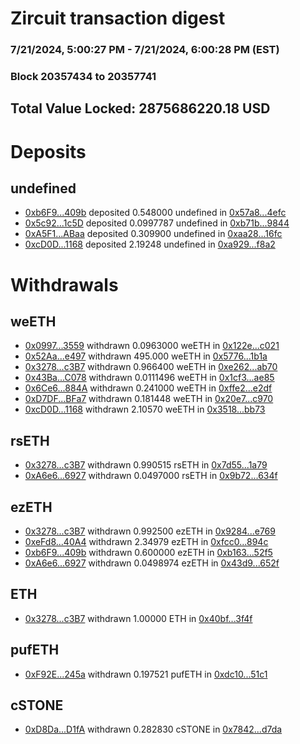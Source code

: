 # Zircuit transaction digest
### 7/21/2024, 5:00:27 PM - 7/21/2024, 6:00:28 PM (EST)
### Block 20357434 to 20357741

## Total Value Locked: 2875686220.18 USD

# Deposits
## undefined
- [0xb6F9...409b](https://etherscan.io/address/0xb6F9E4c6DB0c4F3a7E8AfF01077E601A7626409b) deposited 0.548000 undefined in [0x57a8...4efc](https://etherscan.io/tx/0xb6F9E4c6DB0c4F3a7E8AfF01077E601A7626409b)
- [0x5c92...1c5D](https://etherscan.io/address/0x5c92F4E87d8216689C2eDAA065D230d596341c5D) deposited 0.0997787 undefined in [0xb71b...9844](https://etherscan.io/tx/0x5c92F4E87d8216689C2eDAA065D230d596341c5D)
- [0xA5F1...ABaa](https://etherscan.io/address/0xA5F1010a014379ac079EBDD9a1fA9e9c9C8bABaa) deposited 0.309900 undefined in [0xaa28...16fc](https://etherscan.io/tx/0xA5F1010a014379ac079EBDD9a1fA9e9c9C8bABaa)
- [0xcD0D...1168](https://etherscan.io/address/0xcD0D967449430CaaaBDa422aF22F64254c3F1168) deposited 2.19248 undefined in [0xa929...f8a2](https://etherscan.io/tx/0xcD0D967449430CaaaBDa422aF22F64254c3F1168)
# Withdrawals
## weETH
- [0x0997...3559](https://etherscan.io/address/0x09978ec26E79457A0dc5ECDb8dac4402347B3559) withdrawn 0.0963000 weETH in [0x122e...c021](https://etherscan.io/tx/0x09978ec26E79457A0dc5ECDb8dac4402347B3559)
- [0x52Aa...e497](https://etherscan.io/address/0x52Aa899454998Be5b000Ad077a46Bbe360F4e497) withdrawn 495.000 weETH in [0x5776...1b1a](https://etherscan.io/tx/0x52Aa899454998Be5b000Ad077a46Bbe360F4e497)
- [0x3278...c3B7](https://etherscan.io/address/0x3278443d375006cd25a1fc47A6839A45F2Dcc3B7) withdrawn 0.966400 weETH in [0xe262...ab70](https://etherscan.io/tx/0x3278443d375006cd25a1fc47A6839A45F2Dcc3B7)
- [0x43Ba...C078](https://etherscan.io/address/0x43Ba04c8238eF2e8ABC4c2Ee687cf7a0fbA9C078) withdrawn 0.0111496 weETH in [0x1cf3...ae85](https://etherscan.io/tx/0x43Ba04c8238eF2e8ABC4c2Ee687cf7a0fbA9C078)
- [0x6Ce6...884A](https://etherscan.io/address/0x6Ce617317a75aCa2c9F7129bBe329BCD242c884A) withdrawn 0.241000 weETH in [0xffe2...e2df](https://etherscan.io/tx/0x6Ce617317a75aCa2c9F7129bBe329BCD242c884A)
- [0xD7DF...BFa7](https://etherscan.io/address/0xD7DF7E085214743530afF339aFC420c7c720BFa7) withdrawn 0.181448 weETH in [0x20e7...c970](https://etherscan.io/tx/0xD7DF7E085214743530afF339aFC420c7c720BFa7)
- [0xcD0D...1168](https://etherscan.io/address/0xcD0D967449430CaaaBDa422aF22F64254c3F1168) withdrawn 2.10570 weETH in [0x3518...bb73](https://etherscan.io/tx/0xcD0D967449430CaaaBDa422aF22F64254c3F1168)
## rsETH
- [0x3278...c3B7](https://etherscan.io/address/0x3278443d375006cd25a1fc47A6839A45F2Dcc3B7) withdrawn 0.990515 rsETH in [0x7d55...1a79](https://etherscan.io/tx/0x3278443d375006cd25a1fc47A6839A45F2Dcc3B7)
- [0xA6e6...6927](https://etherscan.io/address/0xA6e6fA716b55A08f3F75E8B99D954725Bbf56927) withdrawn 0.0497000 rsETH in [0x9b72...634f](https://etherscan.io/tx/0xA6e6fA716b55A08f3F75E8B99D954725Bbf56927)
## ezETH
- [0x3278...c3B7](https://etherscan.io/address/0x3278443d375006cd25a1fc47A6839A45F2Dcc3B7) withdrawn 0.992500 ezETH in [0x9284...e769](https://etherscan.io/tx/0x3278443d375006cd25a1fc47A6839A45F2Dcc3B7)
- [0xeFd8...40A4](https://etherscan.io/address/0xeFd8eEefd3a7976A60b5d93e83E32528899940A4) withdrawn 2.34979 ezETH in [0xfcc0...894c](https://etherscan.io/tx/0xeFd8eEefd3a7976A60b5d93e83E32528899940A4)
- [0xb6F9...409b](https://etherscan.io/address/0xb6F9E4c6DB0c4F3a7E8AfF01077E601A7626409b) withdrawn 0.600000 ezETH in [0xb163...52f5](https://etherscan.io/tx/0xb6F9E4c6DB0c4F3a7E8AfF01077E601A7626409b)
- [0xA6e6...6927](https://etherscan.io/address/0xA6e6fA716b55A08f3F75E8B99D954725Bbf56927) withdrawn 0.0498974 ezETH in [0x43d9...652f](https://etherscan.io/tx/0xA6e6fA716b55A08f3F75E8B99D954725Bbf56927)
## ETH
- [0x3278...c3B7](https://etherscan.io/address/0x3278443d375006cd25a1fc47A6839A45F2Dcc3B7) withdrawn 1.00000 ETH in [0x40bf...3f4f](https://etherscan.io/tx/0x3278443d375006cd25a1fc47A6839A45F2Dcc3B7)
## pufETH
- [0xF92E...245a](https://etherscan.io/address/0xF92E99A22299af73fac89F8d1d1e171aAfc6245a) withdrawn 0.197521 pufETH in [0xdc10...51c1](https://etherscan.io/tx/0xF92E99A22299af73fac89F8d1d1e171aAfc6245a)
## cSTONE
- [0xD8Da...D1fA](https://etherscan.io/address/0xD8Da7DC12D89a43c33ee030b081DBFe1F240D1fA) withdrawn 0.282830 cSTONE in [0x7842...d7da](https://etherscan.io/tx/0xD8Da7DC12D89a43c33ee030b081DBFe1F240D1fA)
